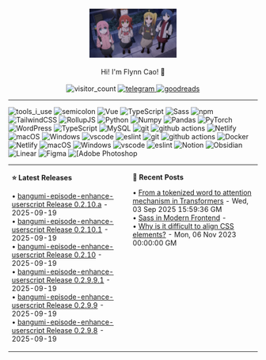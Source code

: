 <div align="center" width="50">

<img src="./public/BTR.jpg" href="https://github.com/sp-xd" alt="Workspace"  width="35%"/><br>  
Hi! I'm Flynn Cao! 👋 <br><br>
 <img alt="visitor_count" src="https://komarev.com/ghpvc/?username=flynncao&color=blue&label=Visited" />
 <a href="https://t.me/flynncao/"> <img alt="telegram" src="https://img.shields.io/badge/Telegram-2CA5E0?logo=telegram&logoColor=white" />
</a>
 <a href="https://www.goodreads.com/user/show/165341751-flynn-cao"> <img alt="goodreads" src="https://img.shields.io/badge/Goodreads-372213?logo=goodreads&logoColor=fff" />
</a>
</div>

<hr>
<p>
 <img alt="tools_i_use" src="https://img.shields.io/badge/-%F0%9F%9A%80%20Tools%20I%20use-orange" />
 <img alt="semicolon" src="https://img.shields.io/badge/-%3A-orange" />
 <img alt="Vue" src="https://img.shields.io/badge/Vue.js-35495E?style=flat-square&logo=vue.js&logoColor=4FC08D" />
<img alt="TypeScript"
  src="https://img.shields.io/badge/-TypeScript-007ACC?style=flat-square&logo=typescript&logoColor=white" />
<img alt="Sass" src="https://img.shields.io/badge/-Sass-CC6699?style=flat-square&logo=sass&logoColor=white" />
<img alt="npm" src="https://img.shields.io/badge/pnpm-%234a4a4a.svg?style=flat&Squar&logo=pnpm&logoColor=f69220" />
<img alt="TailwindCSS"
  src="https://img.shields.io/badge/-tailwindcss-50B3D0?style=flat-square&logo=tailwindcss&logoColor=white" />
 <img alt="RollupJS"
  src="https://img.shields.io/badge/RollupJS-ef3335?style=flat&Squar&logo=rollup.js&logoColor=white" />
 <img alt="Python" src="https://img.shields.io/badge/python-3670A0?style=flat&Square&logo=python&logoColor=ffdd54" />
<img alt="Numpy" src="https://img.shields.io/badge/numpy-%23013243.svg?style=flat&Square&logo=numpy&logoColor=white" />
  <img alt="Pandas" src="https://img.shields.io/badge/pandas-%23150458.svg?style=flat&Squar&logo=pandas&logoColor=white" />
 <img alt="PyTorch" src="https://img.shields.io/badge/PyTorch-%23EE4C2C.svg?style=flat&Square&logo=PyTorch&logoColor=white" />   
 <img alt="WordPress"
  src="https://img.shields.io/badge/WordPress-%23117AC9.svg?style=flat&Squar&logo=WordPress&logoColor=white" /> <img alt="TypeScript"
  src="https://img.shields.io/badge/mysql-4479A1.svg?style=flat&Squar&logo=mysql&logoColor=white" /> <img alt="MySQL"
  src="https://img.shields.io/badge/MongoDB-%234ea94b.svg?style=flat&Squar&logo=mongodb&logoColor=white" />
 <img alt="git" src="https://img.shields.io/badge/-Git-F05032?style=flat-square&logo=git&logoColor=white" />
<img alt="github actions"
  src="https://img.shields.io/badge/-Github_Actions-2088FF?style=flat-square&logo=github-actions&logoColor=white" />
  <img alt="Netlify" src="https://img.shields.io/badge/netlify-%23000000.svg?style=flat-square&logo=netlify&logoColor=#00C7B7
  "/> 
   <img alt="macOS" src="https://img.shields.io/badge/Ubuntu-E95420?style=flat-square&logo=ubuntu&logoColor=white" />
<img alt="Windows" src="https://img.shields.io/badge/Windows-0078D6?style=flat-square&logo=windows&logoColor=white" />
<img alt="vscode" src="https://img.shields.io/badge/Visual%20Studio%20Code-blue?style=flat-square&logo=visual-studio-code&logoColor=ffffff" />
 <img alt="eslint" src="https://img.shields.io/badge/eslint-3A33D1?style=flat-square&logo=eslint&logoColor=white" />
   <img alt="git" src="https://img.shields.io/badge/-Git-F05032?style=flat-square&logo=git&logoColor=white" />
  <img alt="github actions"
    src="https://img.shields.io/badge/-Github_Actions-2088FF?style=flat-square&logo=github-actions&logoColor=white" />
  <img alt="Docker" src="https://img.shields.io/badge/-Docker-46a2f1?style=flat-square&logo=docker&logoColor=white" />
    <img alt="Netlify" src="https://img.shields.io/badge/netlify-%23000000.svg?style=flat-square&logo=netlify&logoColor=#00C7B7
    "/>  <img alt="macOS" src="https://img.shields.io/badge/Ubuntu-E95420?style=flat-square&logo=ubuntu&logoColor=white" />
  <img alt="Windows" src="https://img.shields.io/badge/Windows-0078D6?style=flat-square&logo=windows&logoColor=white" />
  <img alt="vscode" src="https://img.shields.io/badge/Visual%20Studio%20Code-blue?style=flat-square&logo=visual-studio-code&logoColor=ffffff" />
 <img alt="eslint" src="https://img.shields.io/badge/eslint-3A33D1?style=flat-square&logo=eslint&logoColor=white" />
<img alt="Notion" src="https://img.shields.io/badge/Notion-000000?style=flat-square&logo=notion&logoColor=white"/>
<img alt="Obsidian" src="https://img.shields.io/badge/Obsidian-%23483699.svg?style=flat-square&logo=obsidian&logoColor=white"/>
<img alt="Linear" src="https://img.shields.io/badge/linear-5E6AD2.svg?style=flat-squarelogo=linear&logoColor=white"/>
<img alt="Figma" src="https://img.shields.io/badge/Figma-F24E1E?style=flat-square&logo=figma&logoColor=white"/>
<img alt="[Adobe Photoshop" src="https://img.shields.io/badge/adobe%20photoshop-%2331A8FF.svg?style=flat-square&logo=adobe%20photoshop&logoColor=white"/>
</p>

<table width="1200px" cellspacing="0" cellpadding="0">
<tr>
<td width="600px" valign="top">

**⭐ Latest Releases**

<!-- recent_releases starts -->
• [bangumi-episode-enhance-userscript Release 0.2.10.a](https://github.com/flynncao/bangumi-episode-enhance-userscript/releases/tag/0.2.10.a) - 2025-09-19<br>• [bangumi-episode-enhance-userscript Release 0.2.10.1](https://github.com/flynncao/bangumi-episode-enhance-userscript/releases/tag/0.2.10.1) - 2025-09-19<br>• [bangumi-episode-enhance-userscript Release 0.2.10](https://github.com/flynncao/bangumi-episode-enhance-userscript/releases/tag/0.2.10) - 2025-09-19<br>• [bangumi-episode-enhance-userscript Release 0.2.9.9.1](https://github.com/flynncao/bangumi-episode-enhance-userscript/releases/tag/0.2.9.9.1) - 2025-09-19<br>• [bangumi-episode-enhance-userscript Release 0.2.9.9](https://github.com/flynncao/bangumi-episode-enhance-userscript/releases/tag/0.2.9.9) - 2025-09-19<br>• [bangumi-episode-enhance-userscript Release 0.2.9.8](https://github.com/flynncao/bangumi-episode-enhance-userscript/releases/tag/0.2.9.8) - 2025-09-19
<!-- recent_releases ends -->
</td>
<td width="600px" valign="top">

**📝 Recent Posts**

<!-- blog starts -->
• [From a tokenized word to attention mechanism in Transformers](https://flynncao.uk/en/posts/from-a-tokenized-word-to-attention-mechanism-in-transformersen/) - Wed, 03 Sep 2025 15:59:36 GM<br>• [Sass in Modern Frontend](https://flynncao.uk/en/posts/sass-newen/) - <br>• [Why is it difficult to align CSS elements?](https://flynncao.uk/en/posts/css-layouten/) - Mon, 06 Nov 2023 00:00:00 GM
<!-- blog ends -->
</td>
</tr>
</table>


